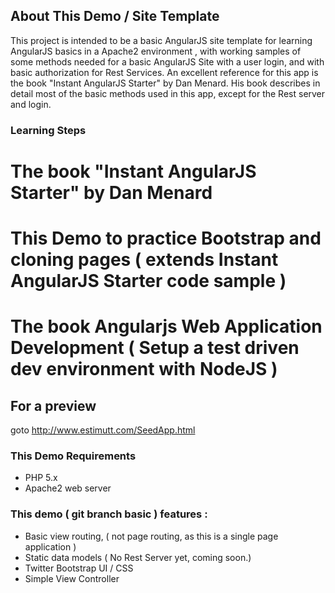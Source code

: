 About This Demo / Site Template
---------------
This project is intended to be a basic AngularJS site template for learning AngularJS basics in a Apache2 environment , 
with working samples of some methods needed for a basic AngularJS Site with a user login, and with basic authorization for 
Rest Services. An excellent reference for this app is the book "Instant AngularJS Starter" by 
Dan Menard. His book describes in detail most of the basic methods used in this app, except for the Rest server and login.


### Learning Steps
# The book "Instant AngularJS Starter" by Dan Menard
# This Demo to practice Bootstrap and cloning pages ( extends Instant AngularJS Starter code sample )
# The book  Angularjs Web Application Development ( Setup a test driven dev environment with NodeJS )


For a preview
---------------
goto http://www.estimutt.com/SeedApp.html  


### This Demo Requirements
- PHP 5.x
- Apache2 web server


### This demo ( git branch basic ) features :
- Basic view routing, ( not page routing, as this is a single page application )
- Static data models ( No Rest Server yet, coming soon.)
- Twitter Bootstrap UI / CSS
- Simple View Controller


